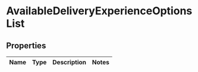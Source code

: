 # AvailableDeliveryExperienceOptionsList

## Properties
Name | Type | Description | Notes
------------ | ------------- | ------------- | -------------
